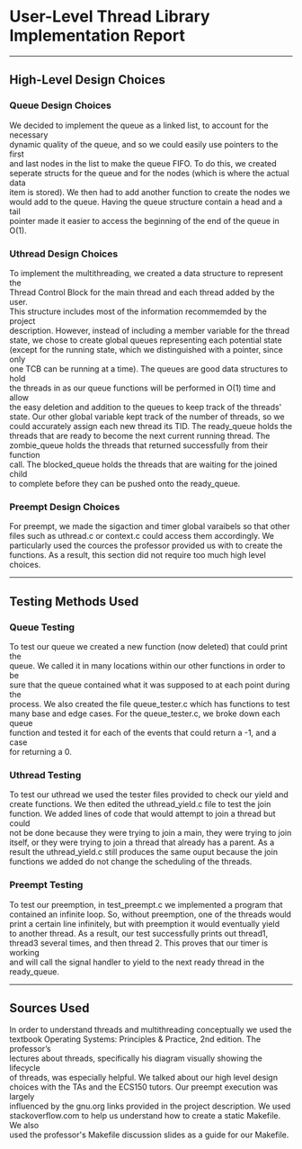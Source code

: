 
# User-Level Thread Library Implementation Report
-------------------------------------------------------------------------------
## High-Level Design Choices

### Queue Design Choices
We decided to implement the queue as a linked list, to account for the necessary  
dynamic quality of the queue, and so we could easily use pointers to the first  
and last nodes in the list to make the queue FIFO.  To do this, we created  
seperate structs for the queue and for the nodes (which is where the actual data  
item is stored).  We then had to add another function to create the nodes we  
would add to the queue. Having the queue structure contain a head and a tail  
pointer made it easier to access the beginning of the end of the queue in O(1).

### Uthread Design Choices
To implement the multithreading, we created a data structure to represent the  
Thread Control Block for the main thread and each thread added by the user.  
This structure includes most of the information recommemded by the project  
description.  However, instead of including a member variable for the thread  
state, we chose to create global queues representing each potential state  
(except for the running state, which we distinguished with a pointer, since only  
one TCB can be running at a time). The queues are good data structures to hold  
the threads in as our queue functions will be performed in O(1) time and allow  
the easy deletion and addition to the queues to keep track of the threads'  
state. Our other global variable kept track of the number of threads, so we  
could accurately assign each new thread its TID. The ready_queue holds the  
threads that are ready to become the next current running thread. The  
zombie_queue holds the threads that returned successfully from their function  
call. The blocked_queue holds the threads that are waiting for the joined child  
to complete before they can be pushed onto the ready_queue.

### Preempt Design Choices
For preempt, we made the sigaction and timer global varaibels so that other  
files such as uthread.c or context.c could access them accordingly. We  
particularly used the cources the professor provided us with to create the  
functions. As a result, this section did not require too much high level  
choices.

-------------------------------------------------------------------------------
## Testing Methods Used

### Queue Testing
To test our queue we created a new function (now deleted) that could print the  
queue.  We called it in many locations within our other functions in order to be  
sure that the queue contained what it was supposed to at each point during the  
process. We also created the file queue_tester.c which has functions to test  
many base and edge cases. For the queue_tester.c, we broke down each queue  
function and tested it for each of the events that could return a -1, and a case  
for returning a 0.

### Uthread Testing
To test our uthread we used the tester files provided to check our yield and  
create functions. We then edited the uthread_yield.c file to test the join  
function. We added lines of code that would attempt to join a thread but could  
not be done because they were trying to join a main, they were trying to join  
itself, or they were trying to join a thread that already has a parent. As a  
result the uthread_yield.c still produces the same ouput because the join  
functions we added do not change the scheduling of the threads.

### Preempt Testing
To test our preemption, in test_preempt.c we implemented a program that  
contained an infinite loop.  So, without preemption, one of the threads would  
print a certain line infinitely, but with preemption it would eventually yield  
to another thread. As a result, our test successfully prints out thread1,  
thread3 several times, and then thread 2. This proves that our timer is working  
and will call the signal handler to yield to the next ready thread in the  
ready_queue.

-------------------------------------------------------------------------------
## Sources Used
In order to understand threads and multithreading conceptually we used the  
textbook Operating Systems: Principles & Practice, 2nd edition. The professor’s  
lectures about threads, specifically his diagram visually showing the lifecycle  
of threads, was especially helpful. We talked about our high level design  
choices with the TAs and the ECS150 tutors. Our preempt execution was largely  
influenced by the gnu.org links provided in the project description. We used  
stackoverflow.com to help us understand how to create a static Makefile. We also  
used the professor's Makefile discussion slides as a guide for our Makefile.